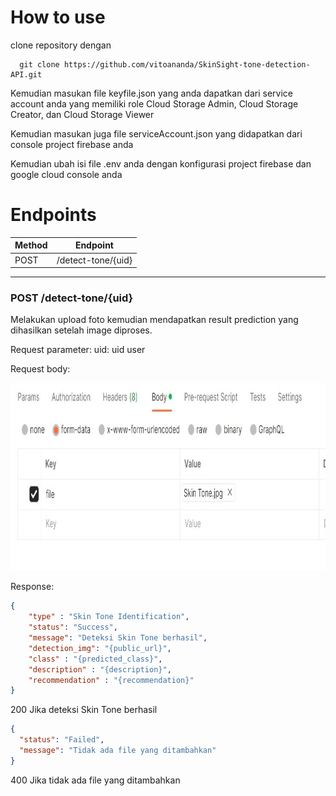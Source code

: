 # How to use
clone repository dengan 
```
  git clone https://github.com/vitoananda/SkinSight-tone-detection-API.git
```

Kemudian masukan file keyfile.json yang anda dapatkan dari service account anda yang memiliki role Cloud Storage Admin, Cloud Storage Creator, dan Cloud Storage Viewer

Kemudian masukan juga file serviceAccount.json yang didapatkan dari console project firebase anda

Kemudian ubah isi file .env anda dengan konfigurasi project firebase dan google cloud console anda

# Endpoints

| Method | Endpoint           |
| ------ | ------------------ |  
| POST   | /detect-tone/{uid}           | 




<hr>

### <b>POST /detect-tone/{uid}</b>
Melakukan upload foto kemudian mendapatkan result prediction yang dihasilkan setelah image diproses. 

Request parameter:
uid: uid user

Request body: 
<p align="left"> <img src="./documentation asset/Skin Tone body.jpg" width="700" height="300" /> </p>
Response: 

```json
{
    "type" : "Skin Tone Identification",
    "status": "Success",
    "message": "Deteksi Skin Tone berhasil",
    "detection_img": "{public_url}",
    "class" : "{predicted_class}",
    "description" : "{description}",
    "recommendation" : "{recommendation}"
}
```
200 Jika deteksi Skin Tone berhasil

```json
{
  "status": "Failed",
  "message": "Tidak ada file yang ditambahkan"
}
```
400 Jika tidak ada file yang ditambahkan






